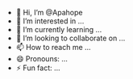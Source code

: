 - 👋 Hi, I’m @Apahope
- 👀 I’m interested in ...
- 🌱 I’m currently learning ...
- 💞️ I’m looking to collaborate on ...
- 📫 How to reach me ...
- 😄 Pronouns: ...
- ⚡ Fun fact: ...

<!---
Apahope/Apahope is a ✨ special ✨ repository because its `README.md` (this file) appears on your GitHub profile.
You can click the Preview link to take a look at your changes.
--->
